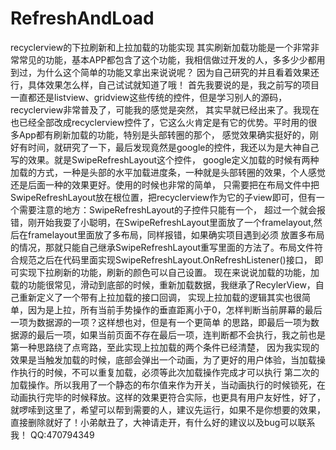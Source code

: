 # RefreshAndLoad
recyclerview的下拉刷新和上拉加载的功能实现
其实刷新加载功能是一个非常非常常见的功能，基本APP都包含了这个功能，我相信做过开发的人，多多少少都用到过，为什么这个简单的功能又拿出来说说呢？
因为自己研究的并且看着效果还行，具体效果怎么样，自己试试就知道了哦！
首先我要说的是，我之前写的项目一直都还是listview、gridview这些传统的控件，但是学习别人的源码，recyclerview非常普及了，可能我的感觉是突然，
其实早就已经出来了。我现在也已经全部改成recyclerview控件了，它这么火肯定是有它的优势。平时用的很多App都有刷新加载的功能，特别是头部转圈的那个，
感觉效果确实挺好的，刚好有时间，就研究了一下，最后发现竟然是google的控件，我还以为是大神自己写的效果。就是SwipeRefreshLayout这个控件，
google定义加载的时候有两种加载的方式，一种是头部的水平加载进度条，一种就是头部转圈的效果，个人感觉还是后面一种的效果更好。使用的时候也非常的简单，
只需要把在布局文件中把SwipeRefreshLayout放在根位置，把recyclerview作为它的子view即可，但有一个需要注意的地方：SwipeRefreshLayout的子控件只能有一个，
超过一个就会报错，刚开始我耍了小聪明，在SwipeRefreshLayout里面放了一个framelayout,然后在framelayout里面放了多布局，同样报错，如果确实项目遇到必须
放置多布局的情况，那就只能自己继承SwipeRefreshLayout重写里面的方法了。布局文件符合规范之后在代码里面实现SwipeRefreshLayout.OnRefreshListener()接口，
即可实现下拉刷新的功能，刷新的颜色可以自己设置。
现在来说说加载的功能，加载的功能很常见，滑动到底部的时候，重新加载数据，我继承了RecylerView，自己重新定义了一个带有上拉加载的接口回调，
实现上拉加载的逻辑其实也很简单，因为是上拉，所有当前手势操作的垂直距离小于0，怎样判断当前屏幕的最后一项为数据源的一项？这样想也对，但是有一个更简单
的思路，即最后一项为数据源的最后一项，如果当前页面不存在最后一项，连判断都不会执行，我之前也是第一种思路绕了点弯路，至此实现上拉加载的两个条件已经清楚，
因为我实现的效果是当触发加载的时候，底部会弹出一个动画，为了更好的用户体验，当加载操作执行的时候，不可以重复加载，必须等此次加载操作完成才可以执行
第二次的加载操作。所以我用了一个静态的布尔值来作为开关，当动画执行的时候锁死，在动画执行完毕的时候释放。这样的效果更符合实际，也更具有用户友好性，好了，
就啰嗦到这里了，希望可以帮到需要的人，建议先运行，如果不是你想要的效果，直接删除就好了！小弟献丑了，大神请走开，有什么好的建议以及bug可以联系我！
QQ:470794349
